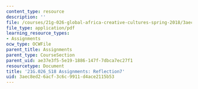 ```yaml
---
content_type: resource
description: ''
file: /courses/21g-026-global-africa-creative-cultures-spring-2018/3aec8ed26acf3c6c9911d4ace2115b53_MIT21G_026S18_Reflection_7.pdf
file_type: application/pdf
learning_resource_types:
- Assignments
ocw_type: OCWFile
parent_title: Assignments
parent_type: CourseSection
parent_uid: ae37e3f5-5e19-1886-147f-7dbca7ec27f1
resourcetype: Document
title: '21G.026_S18 Assignments: Reflection7'
uid: 3aec8ed2-6acf-3c6c-9911-d4ace2115b53
---
```

